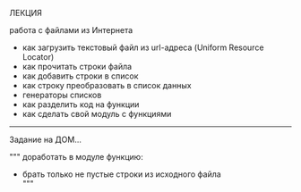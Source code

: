 ЛЕКЦИЯ  

работа с файлами из Интернета  

- как загрузить текстовый файл из url-адреса (Uniform Resource Locator)  
- как прочитать строки файла  
- как добавить строки в список  
- как строку преобразовать в список данных  
- генераторы списков  
- как разделить код на функции  
- как сделать свой модуль с функциями  

---  

Задание на ДОМ...  

"""
доработать в модуле функцию:  
- брать только не пустые строки из исходного файла  
"""
